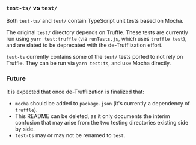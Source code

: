 ### `test-ts/` vs `test/`

Both `test-ts/` and `test/` contain TypeScript unit tests based on Mocha.

The original `test/` directory depends on Truffle. These tests are currently run using `yarn
test:truffle` (via `runTests.js`, which uses `truffle test`), and are slated to be deprecated with
the de-Trufflization effort.

`test-ts` currently contains some of the `test/` tests ported to not rely on Truffle. They can be
run via `yarn test:ts`, and use Mocha directly.

### Future

It is expected that once de-Trufflization is finalized that:

* `mocha` should be added to `package.json` (it's currently a dependency of `truffle`).
* This README can be deleted, as it only documents the interim confusion that may arise from the two
  testing directories existing side by side.
* `test-ts` may or may not be renamed to `test`.

